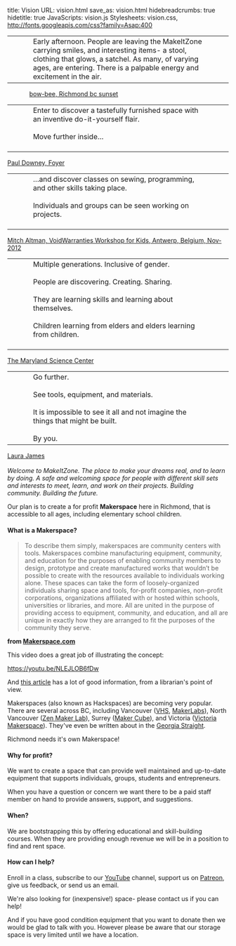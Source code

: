 title: Vision
URL: vision.html
save_as: vision.html
hidebreadcrumbs: true
hidetitle: true
JavaScripts: vision.js
Stylesheets: vision.css, http://fonts.googleapis.com/css?family=Asap:400

<div id="pinContainer">

<div id="p0" class="slide">
<table>
<tr>
<td width="10%">&nbsp;</td>
<td>
<div id="p0st" class="splitText slidetext">Early afternoon.
People are leaving the MakeItZone carrying smiles, and interesting items- a stool, clothing that glows, a satchel.
As many, of varying ages, are entering.
There is a palpable energy and excitement in the air.
</div>
</td>
<td width="10%">&nbsp;</td>
</tr>
</table>
<div class="pull-right" style="position: relative; right: 50px">
<div class="bouncy"><i class="fa fa-arrow-circle-down fa-lg"></i>
</div>
</div>
<div class="pull-left" style="position: relative; left:50px;">
<div class="slidefooter"><i class="fa fa-camera-retro fa-lg"></i><a class="icon-label" href="https://flic.kr/p/ag9PGG">bow-bee, Richmond bc sunset </a>
</div>
</div>
</div>

<div id="p1" class="slide">
<table>
<tr>
<td width="10%">&nbsp;</td>
<td>
<div id="p1st" class="splitText slidetext">Enter to discover a tastefully furnished space with an inventive do-it-yourself flair.<div class="clearfix"><br></div>
Move further inside&hellip;<div class="clearfix"><br></div>
</td>
<td width="10%">&nbsp;</td>
</tr>
</table>
<div class="slidefooter"><i class="fa fa-camera-retro fa-lg"></i><a class="icon-label" href="https://flic.kr/p/3GPtKS">Paul Downey, Foyer</a>
</div>
</div>

<div id="p2" class="slide">
<table>
<tr>
<td width="10%">&nbsp;</td>
<td>
<div id="p2st" class="splitText slidetext">
&hellip;and discover classes on sewing, programming, and other skills taking place.<div class="clearfix"><br></div>
Individuals and groups can be seen working on projects.<div class="clearfix"><br></div>
</div>
</td>
<td width="10%">&nbsp;</td>
</tr>
</table>
<div class="slidefooter"><i class="fa fa-camera-retro fa-lg"></i><a class="icon-label" href="https://flic.kr/p/dwYcqT">Mitch Altman, VoidWarranties Workshop for Kids, Antwerp, Belgium, Nov-2012</a>
</div>
</div>

<div id="p3" class="slide">
<table>
<tr>
<td width="10%">&nbsp;</td>
<td>
<div id="p3st" class="splitText slidetext">
Multiple generations. Inclusive of gender.<div class="clearfix"><br></div>
People are discovering. Creating. Sharing.<div class="clearfix"><br></div>
They are learning skills and learning about themselves.<div class="clearfix"><br></div>
Children learning from elders and elders learning from children.<div class="clearfix"><br></div>
</div>
</td>
<td width="10%">&nbsp;</td>
</tr>
</table>
<div class="slidefooter"><i class="fa fa-camera-retro fa-lg"></i><a class="icon-label" href="https://flic.kr/p/rSBrgx">The Maryland Science Center</a>
</div>
</div>

<div id="p4" class="slide">
<table>
<tr>
<td width="10%">&nbsp;</td>
<td>
<div id="p4st" class="splitText slidetext">
Go further.<div class="clearfix"><br></div>
See tools, equipment, and materials.<div class="clearfix"><br></div>
It is impossible to see it all and not imagine the things that might be built.<div class="clearfix"><br></div>
By you.
</div>
</td>
<td width="10%">&nbsp;</td>
</tr>
</table>
<div class="slidefooter"><i class="fa fa-camera-retro fa-lg"></i><a class="icon-label" href="https://flic.kr/p/fmWtdi">Laura James</a>
</div>
</div>

</div> <!-- pinContainer -->
<br>
<em class="lead">Welcome to MakeItZone. The place to make your dreams real, and to learn by doing.  A safe and welcoming space for people with different skill sets and interests to meet, learn, and work on their projects. Building community. Building the future.</em>

Our plan is to create a for profit __Makerspace__ here in Richmond, that is accessible to all ages, including elementary school children.

#### What is a Makerspace?

> To describe them simply, makerspaces are community centers with tools. Makerspaces combine manufacturing equipment, community, and education for the purposes of enabling community members to design, prototype and create manufactured works that wouldn’t be possible to create with the resources available to individuals working alone. These spaces can take the form of loosely-organized individuals sharing space and tools, for-profit companies, non-profit corporations, organizations affiliated with or hosted within schools, universities or libraries, and more. All are united in the purpose of providing access to equipment, community, and education, and all are unique in exactly how they are arranged to fit the purposes of the community they serve.

__from [Makerspace.com](http://spaces.makerspace.com)__

This video does a great job of illustrating the concept:

https://youtu.be/NLEJLOB6fDw

And [this article](http://oedb.org/ilibrarian/a-librarians-guide-to-makerspaces/) has a lot of good information, from a librarian's point of view.

Makerspaces (also known as Hackspaces) are becoming very popular. There are several across BC, including Vancouver ([VHS](https://hackspace.ca/wp/), [MakerLabs](http://www.makerlabs.com)), North Vancouver ([Zen Maker Lab](http://zenmakerlab.com)), Surrey ([Maker Cube](http://makercube.ca)), and Victoria ([Victoria Makerspace](http://www.makerspace.ca/cpages/home)). They've even be written about in the [Georgia Straight](http://www.straight.com/life/734836/makerspaces-connect-people-and-projects-vancouver).

Richmond needs it's own Makerspace!

#### Why for profit?

We want to create a space that can provide well maintained and up-to-date equipment that supports individuals, groups, students and entrepreneurs.

When you have a question or concern we want there to be a paid staff member on hand to provide answers, support, and suggestions.

#### When?

We are bootstrapping this by offering educational and skill-building courses. When they are providing enough revenue we will be in a position to find and rent space.

#### How can I help?

Enroll in a class, subscribe to our [YouTube](https://www.youtube.com/makeitzone001) channel, support us on [Patreon](https://www.patreon.com/MakeItZone), give us feedback, or send us an email.

We're also looking for (inexpensive!) space- please contact us if you can help!

And if you have good condition equipment that you want to donate then we would be glad to talk with you. However please be aware that our storage space is very limited until we have a location.
